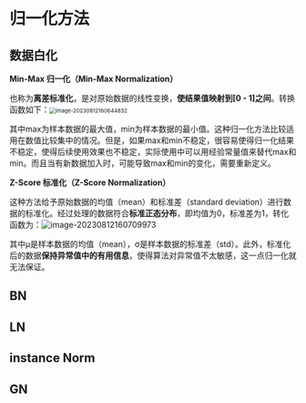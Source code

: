 # 归一化方法



## 数据白化

**Min-Max 归一化（Min-Max Normalization）**

也称为**离差标准化**，是对原始数据的线性变换，**使结果值映射到[0 - 1]之间**。转换函数如下：<img src="https://s2.loli.net/2023/08/12/msriacHTyvwQ7ZX.png" alt="image-20230812160644832" style="zoom: 67%;" />

其中max为样本数据的最大值，min为样本数据的最小值。这种归一化方法比较适用在数值比较集中的情况。但是，如果max和min不稳定，很容易使得归一化结果不稳定，使得后续使用效果也不稳定，实际使用中可以用经验常量值来替代max和min。而且当有新数据加入时，可能导致max和min的变化，需要重新定义。



**Z-Score 标准化（Z-Score Normalization）**

这种方法给予原始数据的均值（mean）和标准差（standard deviation）进行数据的标准化。经过处理的数据符合**标准正态分布**，即均值为0，标准差为1，转化函数为：<img src="https://s2.loli.net/2023/08/12/Mhfg7QoWYICE4my.png" alt="image-20230812160709973"  />

其中μ是样本数据的均值（mean），σ是样本数据的标准差（std）。此外，标准化后的数据**保持异常值中的有用信息**，使得算法对异常值不太敏感，这一点归一化就无法保证。



## BN





## LN





## instance Norm





## GN